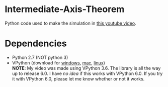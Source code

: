 # Intermediate-Axis-Theorem
Python code used to make the simulation in [this youtube video](https://youtu.be/68aFSgn3LAY).

# Dependencies
- Python 2.7 (NOT python 3)  
- VPython (download for [windows](https://vpython.org/contents/download_windows.html), [mac](https://vpython.org/contents/download_mac.html), [linux](https://vpython.org/contents/download_linux.html))  
**NOTE**: My video was made using VPython 3.6. The library is all the way up to release 6.0. I have *no idea* if this works with VPython 6.0. If you try it with VPython 6.0, please let me know whether or not it works.
